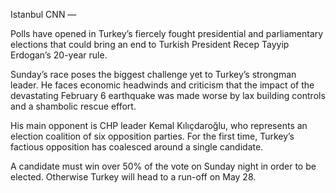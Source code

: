 
Istanbul CNN  — 

Polls have opened in Turkey’s fiercely fought presidential and parliamentary elections that could bring an end to Turkish President Recep Tayyip Erdogan’s 20-year rule.

Sunday’s race poses the biggest challenge yet to Turkey’s strongman leader. He faces economic headwinds and criticism that the impact of the devastating February 6 earthquake was made worse by lax building controls and a shambolic rescue effort.

His main opponent is CHP leader Kemal Kılıçdaroğlu, who represents an election coalition of six opposition parties. For the first time, Turkey’s factious opposition has coalesced around a single candidate.

A candidate must win over 50% of the vote on Sunday night in order to be elected. Otherwise Turkey will head to a run-off on May 28. 
